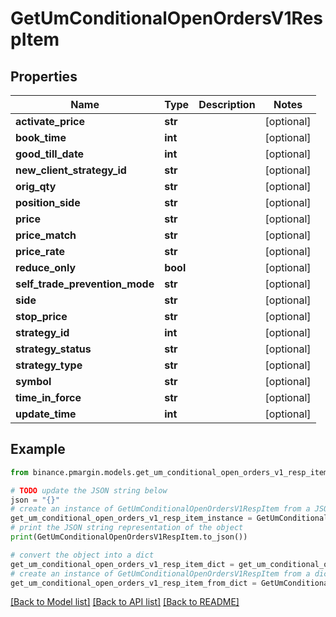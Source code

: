 # GetUmConditionalOpenOrdersV1RespItem


## Properties

Name | Type | Description | Notes
------------ | ------------- | ------------- | -------------
**activate_price** | **str** |  | [optional] 
**book_time** | **int** |  | [optional] 
**good_till_date** | **int** |  | [optional] 
**new_client_strategy_id** | **str** |  | [optional] 
**orig_qty** | **str** |  | [optional] 
**position_side** | **str** |  | [optional] 
**price** | **str** |  | [optional] 
**price_match** | **str** |  | [optional] 
**price_rate** | **str** |  | [optional] 
**reduce_only** | **bool** |  | [optional] 
**self_trade_prevention_mode** | **str** |  | [optional] 
**side** | **str** |  | [optional] 
**stop_price** | **str** |  | [optional] 
**strategy_id** | **int** |  | [optional] 
**strategy_status** | **str** |  | [optional] 
**strategy_type** | **str** |  | [optional] 
**symbol** | **str** |  | [optional] 
**time_in_force** | **str** |  | [optional] 
**update_time** | **int** |  | [optional] 

## Example

```python
from binance.pmargin.models.get_um_conditional_open_orders_v1_resp_item import GetUmConditionalOpenOrdersV1RespItem

# TODO update the JSON string below
json = "{}"
# create an instance of GetUmConditionalOpenOrdersV1RespItem from a JSON string
get_um_conditional_open_orders_v1_resp_item_instance = GetUmConditionalOpenOrdersV1RespItem.from_json(json)
# print the JSON string representation of the object
print(GetUmConditionalOpenOrdersV1RespItem.to_json())

# convert the object into a dict
get_um_conditional_open_orders_v1_resp_item_dict = get_um_conditional_open_orders_v1_resp_item_instance.to_dict()
# create an instance of GetUmConditionalOpenOrdersV1RespItem from a dict
get_um_conditional_open_orders_v1_resp_item_from_dict = GetUmConditionalOpenOrdersV1RespItem.from_dict(get_um_conditional_open_orders_v1_resp_item_dict)
```
[[Back to Model list]](../README.md#documentation-for-models) [[Back to API list]](../README.md#documentation-for-api-endpoints) [[Back to README]](../README.md)


